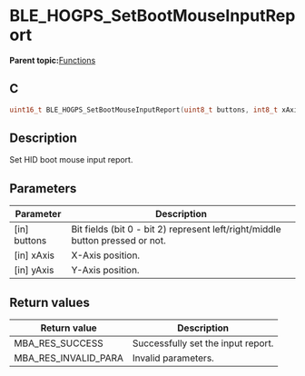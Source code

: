 # BLE\_HOGPS\_SetBootMouseInputReport

**Parent topic:**[Functions](GUID-9E702AA1-2983-4EA5-8BAD-D1D63600D31F.md)

## C

```c
uint16_t BLE_HOGPS_SetBootMouseInputReport(uint8_t buttons, int8_t xAxis, int8_t yAxis);
```

## Description

Set HID boot mouse input report.

## Parameters

|Parameter|Description|
|---------|-----------|
|\[in\] buttons|Bit fields \(bit 0 - bit 2\) represent left/right/middle button pressed or not.|
|\[in\] xAxis|X-Axis position.|
|\[in\] yAxis|Y-Axis position.|

## Return values

|Return value|Description|
|------------|-----------|
|MBA\_RES\_SUCCESS|Successfully set the input report.|
|MBA\_RES\_INVALID\_PARA|Invalid parameters.|

